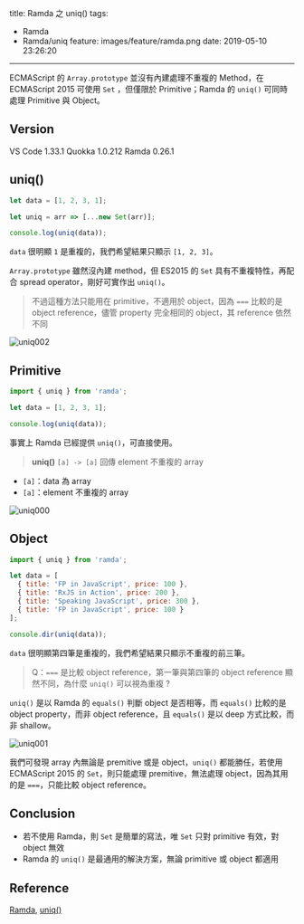 title: Ramda 之 uniq()
tags:
  - Ramda
  - Ramda/uniq
feature: images/feature/ramda.png
date: 2019-05-10 23:26:20
---
ECMAScript 的 `Array.prototype` 並沒有內建處理不重複的 Method，在 ECMAScript 2015 可使用 `Set` ，但僅限於 Primitive；Ramda 的 `uniq()` 可同時處理 Primitive 與 Object。

<!-- more -->

## Version

VS Code 1.33.1
Quokka 1.0.212
Ramda 0.26.1

## uniq()

```javascript
let data = [1, 2, 3, 1];

let uniq = arr => [...new Set(arr)];

console.log(uniq(data));
```

`data` 很明顯 `1` 是重複的，我們希望結果只顯示 `[1, 2, 3]`。

`Array.prototype` 雖然沒內建 method，但 ES2015 的 `Set` 具有不重複特性，再配合 spread operator，剛好可實作出 `uniq()`。

> 不過這種方法只能用在 primitive，不適用於 object，因為 `===` 比較的是 object reference，儘管 property 完全相同的 object，其 reference 依然不同

![uniq002](/images/ramda/uniq/uniq002.png)

## Primitive

```javascript
import { uniq } from 'ramda';

let data = [1, 2, 3, 1];

console.log(uniq(data));
```

事實上 Ramda 已經提供 `uniq()`，可直接使用。

> **uniq()**
> `[a] -> [a]`
> 回傳 element 不重複的 array

* `[a]`：data 為 array
* `[a]`：element 不重複的 array

![uniq000](/images/ramda/uniq/uniq000.png)

## Object

```javascript
import { uniq } from 'ramda';

let data = [
  { title: 'FP in JavaScript', price: 100 },
  { title: 'RxJS in Action', price: 200 },
  { title: 'Speaking JavaScript', price: 300 },
  { title: 'FP in JavaScript', price: 100 }
];

console.dir(uniq(data));
```

`data` 很明顯第四筆是重複的，我們希望結果只顯示不重複的前三筆。

> Q：`===` 是比較 object reference，第一筆與第四筆的 object reference 顯然不同，為什麼 `uniq()` 可以視為重複 ?

`uniq()` 是以 Ramda 的 `equals()` 判斷 object 是否相等，而 `equals()` 比較的是 object property，而非 object reference，且 `equals()` 是以 deep 方式比較，而非 shallow。

![uniq001](/images/ramda/uniq/uniq001.png)

我們可發現 array 內無論是 premitive 或是 object，`uniq()` 都能勝任，若使用 ECMAScript 2015 的 `Set`，則只能處理 premitive，無法處理 object，因為其用的是 `===`，只能比較 object reference。

## Conclusion

* 若不使用 Ramda，則 `Set` 是簡單的寫法，唯 `Set` 只對 primitive 有效，對 object 無效
* Ramda 的 `uniq()` 是最通用的解決方案，無論 primitive 或 object 都適用

## Reference

[Ramda](https://ramdajs.com), [uniq()](https://ramdajs.com/docs/#uniq)

